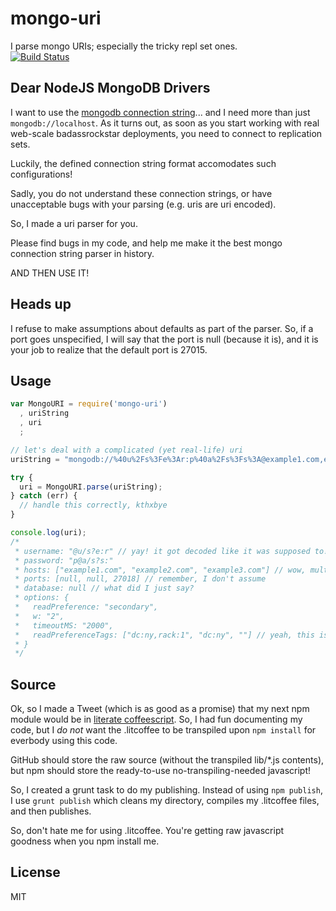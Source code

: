 mongo-uri
=========

I parse mongo URIs; especially the tricky repl set ones.  
[![Build Status](https://travis-ci.org/supershabam/mongo-uri.png?branch=master)](https://travis-ci.org/supershabam/mongo-uri)

Dear NodeJS MongoDB Drivers
---------------------------

I want to use the [mongodb connection string](http://docs.mongodb.org/manual/reference/connection-string/)...
and I need more than just `mongodb://localhost`. As it turns out, as soon as you 
start working with real web-scale badassrockstar deployments, you need to 
connect to replication sets. 

Luckily, the defined connection string format accomodates such configurations!

Sadly, you do not understand these connection strings, or have unacceptable bugs with
your parsing (e.g. uris are uri encoded).

So, I made a uri parser for you.

Please find bugs in my code, and help me make it the best mongo connection string
parser in history.

AND THEN USE IT!

Heads up
--------

I refuse to make assumptions about defaults as part of the parser. So, if a port
goes unspecified, I will say that the port is null (because it is), and it is
your job to realize that the default port is 27015.

Usage
-----

```javascript
var MongoURI = require('mongo-uri')
  , uriString
  , uri
  ;

// let's deal with a complicated (yet real-life) uri
uriString = "mongodb://%40u%2Fs%3Fe%3Ar:p%40a%2Fs%3Fs%3A@example1.com,example2.com,example3.com:27018/?readPreference=secondary&w=2&wtimeoutMS=2000&readPreferenceTags=dc:ny,rack:1&readPreferenceTags=dc:ny&readPreferenceTags=";

try {
  uri = MongoURI.parse(uriString);
} catch (err) {
  // handle this correctly, kthxbye
}

console.log(uri);
/*
 * username: "@u/s?e:r" // yay! it got decoded like it was supposed to!
 * password: "p@a/s?s:"
 * hosts: ["example1.com", "example2.com", "example3.com"] // wow, multiple hosts!
 * ports: [null, null, 27018] // remember, I don't assume
 * database: null // what did I just say?
 * options: {
 *   readPreference: "secondary",
 *   w: "2",
 *   timeoutMS: "2000",
 *   readPreferenceTags: ["dc:ny,rack:1", "dc:ny", ""] // yeah, this is correct
 * }
 */
```

Source
------

Ok, so I made a Tweet (which is as good as a promise) that my next npm module would
be in [literate coffeescript](http://ashkenas.com/literate-coffeescript/). So,
I had fun documenting my code, but I *do not* want the .litcoffee to be transpiled
upon `npm install` for everbody using this code.

GitHub should store the raw source (without the transpiled lib/*.js contents), but
npm should store the ready-to-use no-transpiling-needed javascript!

So, I created a grunt task to do my publishing. Instead of using `npm publish`, I
use `grunt publish` which cleans my directory, compiles my .litcoffee files, and
then publishes.

So, don't hate me for using .litcoffee. You're getting raw javascript goodness
when you npm install me.

License
-------

MIT
